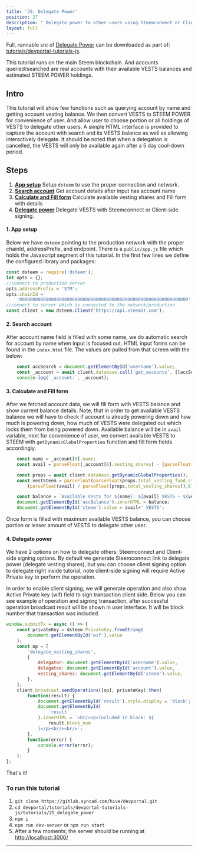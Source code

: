 ```yaml
---
title: 'JS: Delegate Power'
position: 27
description: "_Delegate power to other users using Steemconnect or Client-side signing._"
layout: full
---              
```

<span class="fa-pull-left top-of-tutorial-repo-link"><span class="first-word">Full</span>, runnable src of [Delegate Power](https://gitlab.syncad.com/hive/devportal/-/tree/develop/tutorials/devportal-tutorials-js/tutorials/27_delegate_power) can be downloaded as part of: [tutorials/devportal-tutorials-js](https://gitlab.syncad.com/hive/devportal/-/tree/develop/tutorials/devportal-tutorials-js).</span>
<br>



This tutorial runs on the main Steem blockchain. And accounts queried/searched are real accounts with their available VESTS balances and estimated STEEM POWER holdings.

## Intro

This tutorial will show few functions such as querying account by name and getting account vesting balance. We then convert VESTS to STEEM POWER for convenience of user. And allow user to choose portion or all holdings of VESTS to delegate other users. A simple HTML interface is provided to capture the account with search and its VESTS balance as well as allowing interactively delegate. It should be noted that when a delegation is cancelled, the VESTS will only be available again after a 5 day cool-down period.

## Steps

1.  [**App setup**](#app-setup) Setup `dsteem` to use the proper connection and network.
2.  [**Search account**](#search-account) Get account details after input has account name
3.  [**Calculate and Fill form**](#fill-form) Calculate available vesting shares and Fill form with details
4.  [**Delegate power**](#delegate-power) Delegate VESTS with Steemconnect or Client-side signing.

#### 1. App setup <a name="app-setup"></a>

Below we have `dsteem` pointing to the production network with the proper chainId, addressPrefix, and endpoint. There is a `public/app.js` file which holds the Javascript segment of this tutorial. In the first few lines we define the configured library and packages:

```javascript
const dsteem = require('dsteem');
let opts = {};
//connect to production server
opts.addressPrefix = 'STM';
opts.chainId =
    '0000000000000000000000000000000000000000000000000000000000000000';
//connect to server which is connected to the network/production
const client = new dsteem.Client('https://api.steemit.com');
```

#### 2. Search account <a name="search-account"></a>

After account name field is filled with some name, we do automatic search for account by name when input is focused out. HTML input forms can be found in the `index.html` file. The values are pulled from that screen with the below:

```javascript
    const accSearch = document.getElementById('username').value;
    const _account = await client.database.call('get_accounts', [[accSearch]]);
    console.log(`_account:`, _account);
```

#### 3. Calculate and Fill form <a name="fill-form"></a>

After we fetched account data, we will fill form with VESTS balance and show current balance details. Note, that in order to get available VESTS balance we will have to check if account is already powering down and how much is powering down, how much of VESTS were delegated out which locks them from being powered down. Available balance will be in `avail` variable, next for convenience of user, we convert available VESTS to STEEM with `getDynamicGlobalProperties` function and fill form fields accordingly.

```javascript
    const name = _account[0].name;
    const avail = parseFloat(_account[0].vesting_shares) - (parseFloat(_account[0].to_withdraw) - parseFloat(_account[0].withdrawn)) / 1e6 - parseFloat(_account[0].delegated_vesting_shares);

    const props = await client.database.getDynamicGlobalProperties();
    const vestSteem = parseFloat(parseFloat(props.total_vesting_fund_steem) *
        (parseFloat(avail) / parseFloat(props.total_vesting_shares)),6);

    const balance = `Available Vests for ${name}: ${avail} VESTS ~ ${vestSteem} STEEM POWER<br/><br/>`;
    document.getElementById('accBalance').innerHTML = balance;
    document.getElementById('steem').value = avail+' VESTS';
```

Once form is filled with maximum available VESTS balance, you can choose portion or lesser amount of VESTS to delegate other user.

#### 4. Delegate power <a name="delegate-power"></a>

We have 2 options on how to delegate others. Steemconnect and Client-side signing options. By default we generate Steemconnect link to delegate power (delegate vesting shares), but you can choose client signing option to delegate right inside tutorial, note client-side signing will require Active Private key to perform the operation.

In order to enable client signing, we will generate operation and also show Active Private key (wif) field to sign transaction client side.
Below you can see example of operation and signing transaction, after successful operation broadcast result will be shown in user interface. It will be block number that transaction was included.

```javascript
window.submitTx = async () => {
    const privateKey = dsteem.PrivateKey.fromString(
        document.getElementById('wif').value
    );
    const op = [
        'delegate_vesting_shares',
        {
            delegator: document.getElementById('username').value,
            delegatee: document.getElementById('account').value,
            vesting_shares: document.getElementById('steem').value,
        },
    ];
    client.broadcast.sendOperations([op], privateKey).then(
        function(result) {
            document.getElementById('result').style.display = 'block';
            document.getElementById(
                'result'
            ).innerHTML = `<br/><p>Included in block: ${
                result.block_num
            }</p><br/><br/>`;
        },
        function(error) {
            console.error(error);
        }
    );
};
```

That's it!

### To run this tutorial

1.  `git clone https://gitlab.syncad.com/hive/devportal.git`
1.  `cd devportal/tutorials/devportal-tutorials-js/tutorials/25_delegate_power`
1.  `npm i`
1.  `npm run dev-server` or `npm run start`
1.  After a few moments, the server should be running at [http://localhost:3000/](http://localhost:3000/)


---
